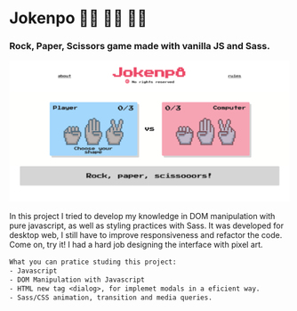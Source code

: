 # Jokenpo ✊🏽 🖐🏽 ✌🏽
### Rock, Paper, Scissors game made with vanilla JS and Sass.

![Alt text](https://github.com/tuliopxavier/Jokenpo/blob/main/jokenpo_home.png)

In this project I tried to develop my knowledge in DOM manipulation with pure javascript, as well as styling practices with Sass. It was developed for desktop web, I still have to improve responsiveness and refactor the code. Come on, try it! I had a hard job designing the interface with pixel art.

```
What you can pratice studing this project:
- Javascript
- DOM Manipulation with Javascript
- HTML new tag <dialog>, for implemet modals in a eficient way.
- Sass/CSS animation, transition and media queries.
```
